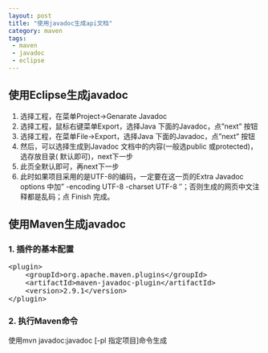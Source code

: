 ```yaml
---
layout: post
title: "使用javadoc生成api文档"
category: maven
tags: 
 - maven
 - javadoc
 - eclipse
---
```


## 使用Eclipse生成javadoc

1. 选择工程，在菜单Project->Genarate Javadoc
2. 选择工程，鼠标右键菜单Export，选择Java 下面的Javadoc，点”next” 按钮
3. 选择工程，在菜单File->Export，选择Java 下面的Javadoc，点”next” 按钮
4. 然后，可以选择生成到Javadoc 文档中的内容(一般选public 或protected)，选存放目录( 默认即可)，next下一步 
5. 此页全默认即可，再next下一步 
6. 此时如果项目采用的是UTF-8的编码，一定要在这一页的Extra Javadoc options 中加” -encoding UTF-8 -charset UTF-8 ″；否则生成的网页中文注释都是乱码；点 Finish 完成。

## 使用Maven生成javadoc
### 1. 插件的基本配置

<pre class="brush:xml">
&lt;plugin&gt;
    &lt;groupId&gt;org.apache.maven.plugins&lt;/groupId&gt; 
    &lt;artifactId&gt;maven-javadoc-plugin&lt;/artifactId&gt;
    &lt;version&gt;2.9.1&lt;/version&gt;
&lt;/plugin&gt;
</pre>

### 2. 执行Maven命令
使用mvn javadoc:javadoc [-pl 指定项目]命令生成

